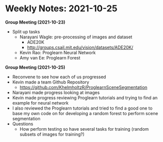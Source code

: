 # Weekly Notes: 2021-10-25

**Group Meeting (2021-10-23)**
- Split up tasks
  - Narayani Wagle: pre-processing of images and dataset
    - ADE20K
    - http://groups.csail.mit.edu/vision/datasets/ADE20K/
  - Kevin Rao: Proglearn Neural Network 
  - Amy van Ee: Proglearn Forest


**Group Meeting (2021-10-25)**
- Reconvene to see how each of us progressed
- Kevin made a team Github Repository
  - https://github.com/KhelmholtzR/ProglearnSceneSegmentation
- Narayani made progress looking at images
- Kevin made progress reviewing Proglearn tutorials and trying to find an example for neural network
- I also reviewed the Proglearn tutorials and tried to find a good one to base my own code on for developing a random forest to perform scene segmentation
- Questions
  -  How perform testing so have several tasks for training (random subsets of images for training?)

